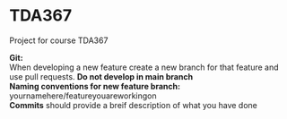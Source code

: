 # TDA367
Project for course TDA367

**Git:**\
When developing a new feature create a new branch for that feature and use pull requests. **Do not develop in main branch**\
**Naming conventions for new feature branch:** yournamehere/featureyouareworkingon\
**Commits** should provide a breif description of what you have done
